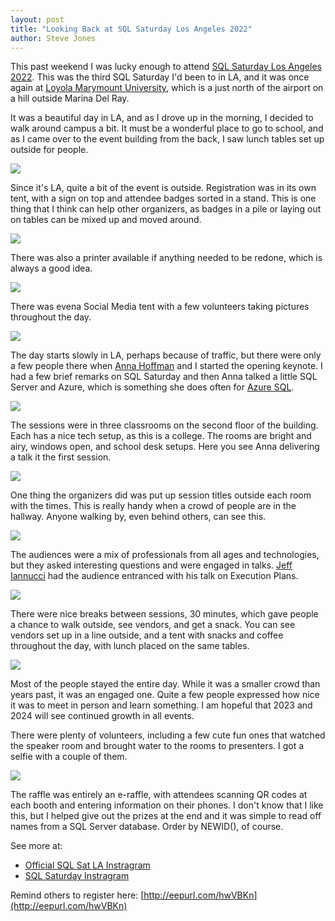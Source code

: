 ```yaml
---
layout: post
title: "Looking Back at SQL Saturday Los Angeles 2022"
author: Steve Jones
---
```

This past weekend I was lucky enough to attend [SQL Saturday Los Angeles 2022](https://sqlsaturday.com/2022-08-13-sqlsaturday1029/). This was the third SQL Saturday I'd been to in LA, and it was once again at [Loyola Marymount University](https://www.lmu.edu/), which is a just north of the airport on a hill outside Marina Del Ray.

It was a beautiful day in LA, and as I drove up in the morning, I decided to walk around campus a bit. It must be a wonderful place to go to school, and as I came over to the event building from the back, I saw lunch tables set up outside for people.

<img src="/assets/img/blog/sqlsatla/20220813_074634.jpg">

Since it's LA, quite a bit of the event is outside. Registration was in its own tent, with a sign on top and attendee badges sorted in a stand. This is one thing that I think can help other organizers, as badges in a pile or laying out on tables can be mixed up and moved around.

<img src="/assets/img/blog/sqlsatla/20220813_075157.jpg">

There was also a printer available if anything needed to be redone, which is always a good idea. 

<img src="/assets/img/blog/sqlsatla/20220813_074932.jpg">

There was evena Social Media tent with a few volunteers taking pictures throughout the day.

<img src="/assets/img/blog/sqlsatla/2022_socialmedia.png/">

The day starts slowly in LA, perhaps because of traffic, but there were only a few people there when [Anna Hoffman](https://twitter.com/AnalyticAnna) and I started the opening keynote. I had a few brief remarks on SQL Saturday and then Anna talked a little SQL Server and Azure, which is something she does often for [Azure SQL](https://www.youtube.com/channel/UCNsev6sULZ_Zp06VL7uktuA?view_as=subscriber).

<img src="/assets/img/blog/sqlsatla/20220813_083511.jpg/">

The sessions were in three classrooms on the second floor of the building. Each has a nice tech setup, as this is a college. The rooms are bright and airy, windows open, and school desk setups. Here you see Anna delivering a talk it the first session.

<img src="/assets/img/blog/sqlsatla/20220813_093356.jpg/">

One thing the organizers did was put up session titles outside each room with the times. This is really handy when a crowd of people are in the hallway. Anyone walking by, even behind others, can see this.

<img src="https://www.instagram.com/p/20220813_102745.jpg/">

The audiences were a mix of professionals from all ages and technologies, but they asked interesting questions and were engaged in talks. [Jeff Iannucci](https://twitter.com/desertdba) had the audience entranced with his talk on Execution Plans.

<img src="/assets/img/blog/sqlsatla/20220813_102647.jpg/">

There were nice breaks between sessions, 30 minutes, which gave people a chance to walk outside, see vendors, and get a snack. You can see vendors set up in a line outside, and a tent with snacks and coffee throughout the day, with lunch placed on the same tables.

<img src="/assets/img/blog/sqlsatla/20220813_100051.jpg/">

Most of the people stayed the entire day. While it was a smaller crowd than years past, it was an engaged one. Quite a few people expressed how nice it was to meet in person and learn something. I am hopeful that 2023 and 2024 will see continued growth in all events.

There were plenty of volunteers, including a few cute fun ones that watched the speaker room and brought water to the rooms to presenters. I got a selfie with a couple of them.

<img src="/assets/img/blog/sqlsatla/20220813_144009.jpg/">

The raffle was entirely an e-raffle, with attendees scanning QR codes at each booth and entering information on their phones. I don't know that I like this, but I helped give out the prizes at the end and it was simple to read off names from a SQL Server database. Order by NEWID(), of course.

See more at:
- [Official SQL Sat LA Instragram](https://www.instagram.com/sqlsatla/)
- [SQL Saturday Instragram](https://www.instagram.com/sqlsaturday/)

Remind others to register here: [http://eepurl.com/hwVBKn](http://eepurl.com/hwVBKn)

